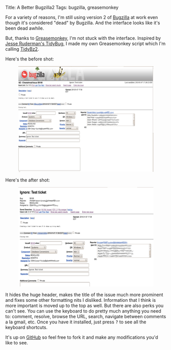 Title: A Better Bugzilla2 
Tags: bugzilla, greasemonkey


For a variety of reasons, I'm still using version 2 of
[Bugzilla](http://www.bugzilla.org) at work even though it's considered "dead"
by Bugzilla.  And the interface looks like it's been dead awhile.

But, thanks to
[Greasemonkey](https://addons.mozilla.org/en-US/firefox/addon/748), I'm not
stuck with the interface.  Inspired by
[Jesse Ruderman's TidyBug](http://www.squarefree.com/2009/02/26/tidybug/), I
made my own Greasemonkey script which I'm calling [TidyBz2](/userscripts/tidybz2.user.js).

Here's the before shot:

<figure>
<img src="/images/20100218_tidybz2-pre.png" width="540" height="330"
class="noline" />
</figure>

Here's the after shot:

<figure>
<img src="/images/20100218_tidybz2-post.png" width="540" height="310"
class="noline" />
</figure>

It hides the huge header, makes the title of the issue much more prominent and
fixes some other formatting nits I disliked.  Information that I think is more
important is moved up to the top as well.  But there are also perks you can't
see.  You can use the keyboard to do pretty much anything you need to: comment,
resolve, browse the URL, search, navigate between comments a la gmail, etc.
Once you have it installed, just press <kbd>?</kbd> to see all the keyboard shortcuts.

It's up on [GitHub](http://github.com/slackorama/tidybz2) so feel free to fork
it and make any modifications you'd like to see.



